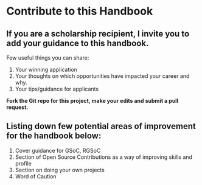 # Contribute to this Handbook

## **If you are a scholarship recipient, I invite you to add your guidance to this handbook.** 

Few useful things you can share:

1. Your winning application
2. Your thoughts on which opportunities have impacted your career and why.
3. Your tips/guidance for applicants

**Fork the Git repo for this project, make your edits and submit a pull request.**

## Listing down few potential areas of improvement for the handbook below:

1. Cover guidance for GSoC, RGSoC
2. Section of Open Source Contributions as a way of improving skills and profile
3. Section on doing your own projects
4. Word of Caution

